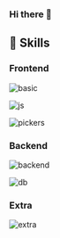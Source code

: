 ### Hi there 👋

<!--
**chopperqt/chopperqt** is a ✨ _special_ ✨ repository because its `README.md` (this file) appears on your GitHub profile.

Here are some ideas to get you started:

- 🔭 I’m currently working on ...
- 🌱 I’m currently learning ...
- 👯 I’m looking to collaborate on ...
- 🤔 I’m looking for help with ...
- 💬 Ask me about ...
- 📫 How to reach me: ...
- 😄 Pronouns: ...
- ⚡ Fun fact: ...
-->

## 🎯 Skills
### Frontend
![basic](https://github.com/chopperqt/chopperqt/assets/32895059/68518b75-db45-485e-ac85-1dd7bc35cd49)

![js](https://github.com/chopperqt/chopperqt/assets/32895059/3bdfd7ee-ff09-4197-9501-20decd8a1ea8)

![pickers](https://github.com/chopperqt/chopperqt/assets/32895059/0a9d27c0-ac0a-4bea-92be-cea386d14498)

### Backend
![backend](https://github.com/chopperqt/chopperqt/assets/32895059/4125bca4-743c-4a22-a38f-dcb981f2d163)

![db](https://github.com/chopperqt/chopperqt/assets/32895059/fabccb9d-7603-431d-970d-056c28ecf2ba)

### Extra

![extra](https://github.com/chopperqt/chopperqt/assets/32895059/b4bb91a3-39ae-4039-b054-b35d42f07d52)


